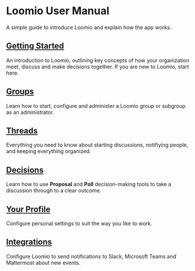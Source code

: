 # Loomio User Manual

A simple guide to introduce Loomio and explain how the app works.


## [Getting Started](getting-started/key-concepts.md)

An introduction to Loomio, outlining key concepts of how your organization meet, discuss and make decisions together. If you are new to Loomio, start here.

## [Groups](groups/starting_a_group/index.md)

Learn how to start, configure and administer a Loomio group or subgroup as an administrator. 

## [Threads](threads/starting_threads/index.md)

Everything you need to know about starting discussions, notifiying people, and keeping everything organized.

## [Decisions](polls/proposal_types/index.md)

Learn how to use **Proposal** and **Poll** decision-making tools to take a discussion through to a clear outcome.

## [Your Profile](users/user_profile/index.md)

Configure personal settings to suit the way you like to work.

## [Integrations](groups/integrations/slack/index.md)

Configure Loomio to send notifications to Slack, Microsoft Teams and Mattermost about new events.
